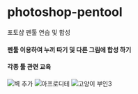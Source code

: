 # photoshop-pentool
포토샵 펜툴 연습 및 합성 


#### 펜툴 이용하여 누끼 따기 및 다른 그림에 합성 하기
#### 각종 툴 관련 교육 


![벽 추가](https://user-images.githubusercontent.com/88579497/143825109-0d7e5827-401d-4423-9a63-dab31079441c.png)
![아프로디테](https://user-images.githubusercontent.com/88579497/143825168-6b59fd2f-dfb8-42b7-a751-566bad2b76eb.jpg)
![고양이 부인3](https://user-images.githubusercontent.com/88579497/143825350-15d5d185-a9f9-45a8-adef-8ca8879ad941.jpg)
